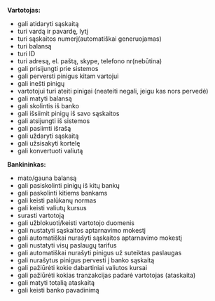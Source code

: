 **Vartotojas:**

* gali atidaryti sąskaitą
* turi vardą ir pavardę, lytį
* turi sąskaitos numerį(automatiškai generuojamas)
* turi balansą
* turi ID
* turi adresą, el. paštą, skype, telefono nr(nebūtina)
* gali prisijungti prie sistemos
* gali perversti pinigus kitam vartojui
* gali inešti pinigų
* vartotojui turi ateiti pinigai (neateiti negali, jeigu kas nors pervedė)
* gali matyti balansą
* gali skolintis iš banko
* gali išsiimit pinigų iš savo sąskaitos
* gali atsijungti iš sistemos
* gali pasiimti išrašą
* gali uždaryti sąskaitą
* gali užsisakyti kortelę
* gali konvertuoti valiutą

**Bankininkas:**

* mato/gauna balansą
* gali pasiskolinti pinigų iš kitų bankų
* gali paskolinti kitiems bankams
* gali keisti palūkanų normas
* gali keisti valiutų kursus
* surasti vartotoją
* gali užblokuoti/keisti vartotojo duomenis
* gali nustatyti sąskaitos aptarnavimo mokestį
* gali automatiškai nurašyti sąskaitos aptarnavimo mokestį
* gali nustatyti visų paslaugų tarifus
* gali automatiškai nurašyti pinigus už suteiktas paslaugas
* gali nurašytus pinigus pervesti į banko sąskaitą
* gali pažiūrėti kokie dabartiniai valiutos kursai
* gali pažiūrėti kokias tranzakcijas padarė vartotojas (ataskaita)
* gali matyti totalią ataskaitą
* gali keisti banko pavadinimą

